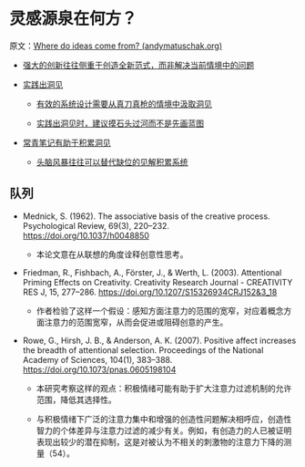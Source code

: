 # 灵感源泉在何方？

原文：[Where do ideas come from? (andymatuschak.org)](https://notes.andymatuschak.org/z4HpeV4MGmbKMWY6oUeci392Z7NAueHJ5WH5p)

- [强大的创新往往侧重于创造全新范式，而非解决当前情境中的问题](https://notes.andymatuschak.org/z6ReihULdqZXqhY2bMACp15kwgM1sT421Cx6p)

- [实践出洞见](https://notes.andymatuschak.org/z7YyAp683VNbTmDG4hx9QFpf5urwxZJpsycS6)

  - [有效的系统设计需要从真刀真枪的情境中汲取洞见](https://notes.andymatuschak.org/z3H98n8DGZmu8XArqHZVsckyWvbTe8wK4kAt2)

  - [实践出洞见时，建议摸石头过河而不是先画蓝图](https://notes.andymatuschak.org/z7Ldzn94FibghJBEG9hAebu8LMNV7NVBFvsfg)

- [常青笔记有助于积累洞见](https://notes.andymatuschak.org/z6cFzJWgj9vZpnrQsjrZ8yCNREzCTgyFeVZTb)

  - [头脑风暴往往可以替代缺位的见解积累系统](https://notes.andymatuschak.org/z5cVs9BKLJsCYifhYBstAEKuZ8driDzLB3gFd)

## 队列

- Mednick, S. (1962). The associative basis of the creative process. Psychological Review, 69(3), 220–232. https://doi.org/10.1037/h0048850

  - 本论文意在从联想的角度诠释创意性思考。

- Friedman, R., Fishbach, A., Förster, J., & Werth, L. (2003). Attentional Priming Effects on Creativity. Creativity Research Journal - CREATIVITY RES J, 15, 277–286. https://doi.org/10.1207/S15326934CRJ152&3_18

  - 作者检验了这样一个假设：感知方面注意力的范围的宽窄，对应着概念方面注意力的范围宽窄，从而会促进或阻碍创意的产生。

- Rowe, G., Hirsh, J. B., & Anderson, A. K. (2007). Positive affect increases the breadth of attentional selection. Proceedings of the National Academy of Sciences, 104(1), 383–388. https://doi.org/10.1073/pnas.0605198104

  - 本研究考察这样的观点：积极情绪可能有助于扩大注意力过滤机制的允许范围，降低其选择性。

  - 与积极情绪下广泛的注意力集中和增强的创造性问题解决相呼应，创造性智力的个体差异与注意力过滤的减少有关。例如，有创造力的人已被证明表现出较少的潜在抑制，这是对被认为不相关的刺激物的注意力下降的测量（54）。